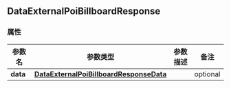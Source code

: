 <a name="DataExternalPoiBillboardResponse"></a>
## DataExternalPoiBillboardResponse
### 属性
参数名 | 参数类型 | 参数描述 | 备注
------------ | ------------- | ------------- | -------------
**data** | [**DataExternalPoiBillboardResponseData**](#DataExternalPoiBillboardResponseData) |  |  optional

<markdown src="./DataExternalPoiBillboardResponseData.md"/>
